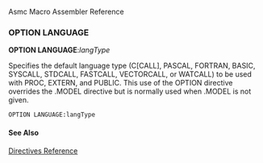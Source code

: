 Asmc Macro Assembler Reference

### OPTION LANGUAGE

**OPTION LANGUAGE**:_langType_

Specifies the default language type (C[CALL], PASCAL, FORTRAN, BASIC, SYSCALL, STDCALL, FASTCALL, VECTORCALL, or WATCALL) to be used with PROC, EXTERN, and PUBLIC. This use of the OPTION directive overrides the .MODEL directive but is normally used when .MODEL is not given.

    OPTION LANGUAGE:langType

#### See Also

[Directives Reference](readme.md)